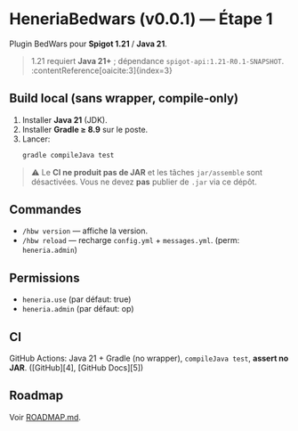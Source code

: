 # HeneriaBedwars (v0.0.1) — Étape 1

Plugin BedWars pour **Spigot 1.21** / **Java 21**.  
> 1.21 requiert **Java 21+** ; dépendance `spigot-api:1.21-R0.1-SNAPSHOT`. :contentReference[oaicite:3]{index=3}

## Build local (sans wrapper, compile-only)
1. Installer **Java 21** (JDK).
2. Installer **Gradle ≥ 8.9** sur le poste.
3. Lancer:  
   ```bash
   gradle compileJava test
   ```

> ⚠️ Le **CI ne produit pas de JAR** et les tâches `jar/assemble` sont désactivées. Vous ne devez **pas** publier de `.jar` via ce dépôt.

## Commandes

* `/hbw version` — affiche la version.
* `/hbw reload` — recharge `config.yml` + `messages.yml`. (perm: `heneria.admin`)

## Permissions

* `heneria.use` (par défaut: true)
* `heneria.admin` (par défaut: op)

## CI

GitHub Actions: Java 21 + Gradle (no wrapper), `compileJava test`, **assert no JAR**. ([GitHub][4], [GitHub Docs][5])

## Roadmap

Voir [ROADMAP.md](ROADMAP.md).

